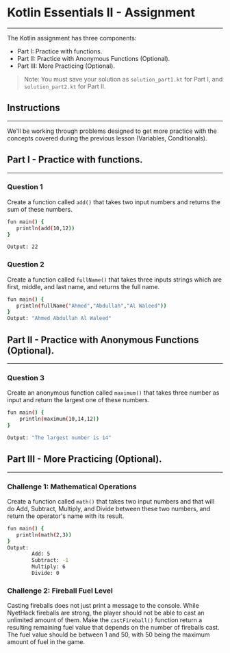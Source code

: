 # Kotlin Essentials II - Assignment
---
The Kotlin assignment has three components:
- Part I: Practice with functions.
- Part II: Practice with Anonymous Functions (Optional).
- Part III: More Practicing (Optional).

> Note: You must save your solution as `solution_part1.kt` for Part I, and `solution_part2.kt` for Part II.

## Instructions
---
We'll be working through problems designed to get more practice with the concepts covered during the previous lesson (Variables, Conditionals).

## Part I - Practice with functions.
---
### Question 1
Create a function called `add()` that takes two input numbers and returns the sum of these numbers.
```sh
fun main() {
   println(add(10,12))
}

Output: 22
```
### Question 2
Create a function called `fullName()` that takes three inputs strings which are first, middle, and last name, and returns the full name.
```sh
fun main() {
   println(fullName("Ahmed","Abdullah","Al Waleed"))
}
Output: "Ahmed Abdullah Al Waleed"
```

## Part II - Practice with Anonymous Functions (Optional).
---
### Question 3
Create an anonymous function called `maximum()` that takes three number as input and return the largest one of these numbers.
```sh
fun main() {
    println(maximum(10,14,12))
}

Output: "The largest number is 14"
```

## Part III - More Practicing (Optional).
---
### Challenge 1: Mathematical Operations
Create a function called `math()` that takes two input numbers and that will do Add, Subtract, Multiply, and Divide between these two numbers, and return the operator's name with its result.
```sh
fun main() {
   println(math(2,3))
}
Output: 
        Add: 5
        Subtract: -1
        Multiply: 6
        Divide: 0 
```

### Challenge 2: Fireball Fuel Level
Casting fireballs does not just print a message to the console. While NyetHack fireballs are strong, the
player should not be able to cast an unlimited amount of them. Make the `castFireball()` function return
a resulting remaining fuel value that depends on the number of fireballs cast. The fuel value should be
between 1 and 50, with 50 being the maximum amount of fuel in the game.
  